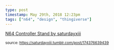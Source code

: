 ```yaml
---
type: post
timestamp: May 29th, 2018 12:23pm
tags: ["n64", "design", "thingiverse"]
---
```

<a href=" https://href.li/?https://www.thingiverse.com/thing:2913248">
                        N64 Controller Stand by saturdayxiii                    </a>
                
                
                
                                
<small>source: https://saturdayxiii.tumblr.com/post/174376639439</small>